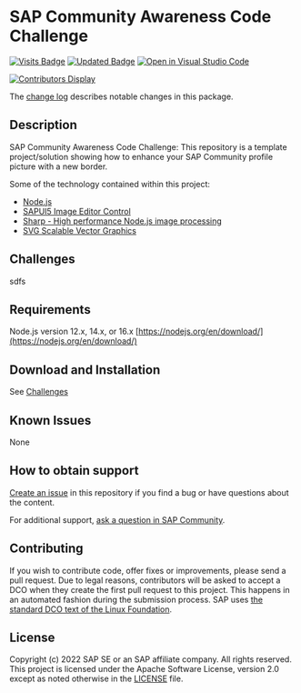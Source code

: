 # SAP Community Awareness Code Challenge

<!--- Register repository https://api.reuse.software/register, then add REUSE badge:
[![REUSE status](https://api.reuse.software/badge/github.com/SAP-samples/sap-community-awareness-code-challenge)](https://api.reuse.software/info/github.com/SAP-samples/sap-community-awareness-code-challenge)
-->

[![Visits Badge](https://badges.pufler.dev/visits/SAP-samples/sap-community-awareness-code-challenge)](https://badges.pufler.dev)
[![Updated Badge](https://badges.pufler.dev/updated/SAP-samples/sap-community-awareness-code-challenge)](https://badges.pufler.dev)
[![Open in Visual Studio Code](https://open.vscode.dev/badges/open-in-vscode.svg)](https://open.vscode.dev/SAP-samples/sap-community-awareness-code-challenge)

[![Contributors Display](https://badges.pufler.dev/contributors/SAP-samples/sap-community-awareness-code-challenge?size=50&padding=5&bots=false)](https://badges.pufler.dev)

The [change log](https://github.com/SAP-samples/sap-community-awareness-code-challenge/blob/main/CHANGELOG.md) describes notable changes in this package.

## Description

SAP Community Awareness Code Challenge: This repository is a template project/solution showing how to enhance your SAP Community profile picture with a new border.

Some of the technology contained within this project:

* [Node.js](https://nodejs.org/en/about/)
* [SAPUI5 Image Editor Control](https://sapui5.hana.ondemand.com/#/entity/sap.suite.ui.commons.imageeditor)
* [Sharp - High performance Node.js image processing](https://github.com/lovell/sharp)
* [SVG Scalable Vector Graphics](https://developer.mozilla.org/en-US/docs/Web/SVG)

## Challenges

sdfs

## Requirements

Node.js version 12.x, 14.x, or 16.x [https://nodejs.org/en/download/](https://nodejs.org/en/download/)

## Download and Installation

See [Challenges](#Challenges)

## Known Issues

None

## How to obtain support

[Create an issue](https://github.com/SAP-samples/sap-community-awareness-code-challenge/issues) in this repository if you find a bug or have questions about the content.

For additional support, [ask a question in SAP Community](https://answers.sap.com/questions/ask.html).

## Contributing

If you wish to contribute code, offer fixes or improvements, please send a pull request. Due to legal reasons, contributors will be asked to accept a DCO when they create the first pull request to this project. This happens in an automated fashion during the submission process. SAP uses [the standard DCO text of the Linux Foundation](https://developercertificate.org/).

## License

Copyright (c) 2022 SAP SE or an SAP affiliate company. All rights reserved. This project is licensed under the Apache Software License, version 2.0 except as noted otherwise in the [LICENSE](https://github.com/SAP-samples/sap-community-awareness-code-challenge/blob/main/LICENSES/Apache-2.0.txt) file.
